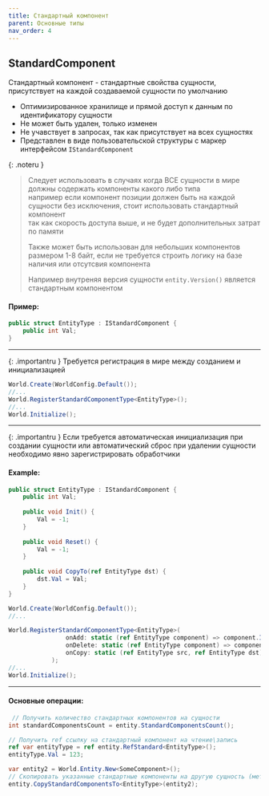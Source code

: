 ```yaml
---
title: Стандартный компонент
parent: Основные типы
nav_order: 4
---
```


## StandardComponent
Стандартный компонент - стандартные свойства сущности, присутствует на каждой создаваемой сущности по умолчанию
- Оптимизированное хранилище и прямой доступ к данным по идентификатору сущности
- Не может быть удален, только изменен
- Не учавствует в запросах, так как присутствует на всех сущностях
- Представлен в виде пользовательской структуры с маркер интерфейсом `IStandardComponent`

{: .noteru }
> Следует использовать в случаях когда ВСЕ сущности в мире должны содержать компоненты какого либо типа  
> например если компонент позиции должен быть на каждой сущности без исключения, стоит использовать стандартный компонент  
> так как скорость доступа выше, и не будет дополнительных затрат по памяти
>
> Также может быть использован для небольших компонентов размером 1-8 байт, если не требуется строить логику на базе наличия или отсутсвия компонента
>
> Например внутреняя версия сущности `entity.Version()` является стандартным компонентом

#### Пример:
```c#
public struct EntityType : IStandardComponent {
    public int Val;
}
```
___

{: .importantru }
Требуется регистрация в мире между созданием и инициализацией

```c#
World.Create(WorldConfig.Default());
//...
World.RegisterStandardComponentType<EntityType>();
//...
World.Initialize();
```
___

{: .importantru }
Если требуется автоматическая инициализация при создании сущности или автоматический сброс при удалении сущности  
необходимо явно зарегистрировать обработчики

#### Example:
```c#
public struct EntityType : IStandardComponent {
    public int Val;
    
    public void Init() {
        Val = -1;
    }
    
    public void Reset() {
        Val = -1;
    }
    
    public void CopyTo(ref EntityType dst) {
        dst.Val = Val;
    }
}

World.Create(WorldConfig.Default());
//...

World.RegisterStandardComponentType<EntityType>(
                onAdd: static (ref EntityType component) => component.Init(), // При создании сущности будет вызвана данная функция 
                onDelete: static (ref EntityType component) => component.Reset(), // При уничтожении сущности будет вызвана данная функция  
                onCopy: static (ref EntityType src, ref EntityType dst) => src.CopyTo(ref dst), // При копировании стандартных компонентов будет вызвана данная сущности вместо простого копирования
            );
//...
World.Initialize();
```
___

#### Основные операции:
```c#
 // Получить количество стандартных компонентов на сущности
int standardComponentsCount = entity.StandardComponentsCount();

// Получить ref ссылку на стандартный компонент на чтение\запись
ref var entityType = ref entity.RefStandard<EntityType>();
entityType.Val = 123;

var entity2 = World.Entity.New<SomeComponent>();
// Скопировать указанные стандартные компоненты на другую сущность (методы перегрузки от 1-5 компонентов)
entity.CopyStandardComponentsTo<EntityType>(entity2);
```
